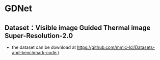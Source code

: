 # GDNet
## Dataset：Visible image Guided Thermal image Super-Resolution-2.0
- the dataset can be download at <https://github.com/mmic-lcl/Datasets-and-benchmark-code.)>
